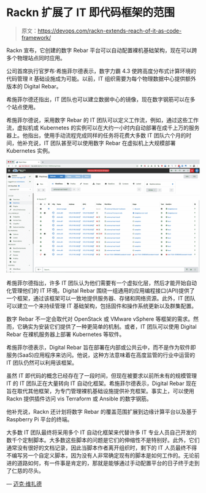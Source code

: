 # Rackn 扩展了 IT 即代码框架的范围

> 原文：<https://devops.com/rackn-extends-reach-of-it-as-code-framework/>

Rackn 宣布，它创建的数字 Rebar 平台可以自动配置裸机基础架构，现在可以跨多个物理站点同时应用。

公司首席执行官罗布·希施菲尔德表示，数字力霸 4.3 使跨高度分布式计算环境的代码管理 it 基础设施成为可能。以前，IT 组织需要为每个物理数据中心提供额外版本的 Digital Rebar。

希施菲尔德还指出，IT 团队也可以建立数据中心的镜像，现在数字钢筋可以在多个站点使用。

希施菲尔德说，采用数字 Rebar 的 IT 团队可以定义工作流，例如，通过这些工作流，虚拟机或 Kubernetes 的实例可以在大约一小时内自动部署在成千上万的服务器上。他指出，使用手动流程完成同样的任务将花费大多数 IT 团队六个月的时间，他补充说，IT 团队甚至可以使用数字 Rebar 在虚拟机上大规模部署 Kubernetes 实例。

![](img/61408e15071a7b94d28c19e23138a7a4.png)

希施菲尔德指出，许多 IT 团队认为他们需要有一个虚拟化层，然后才能开始自动化管理他们的 IT 环境。Digital Rebar 围绕一组通用的应用编程接口(API)提供了一个框架，通过该框架可以一致地提供服务器、存储和网络资源。此外，IT 团队可以建立一个来持续管理 IT 基础架构，包括固件和操作系统更新以及群集配置。

数字 Rebar 不一定会取代对 OpenStack 或 VMware vSphere 等框架的需求。然而，它确实为安装它们提供了一种更简单的机制。或者，IT 团队可以使用 Digital Rebar 在裸机服务器上部署 Kubernetes 等软件。

希施菲尔德表示，Digital Rebar 旨在部署在内部或公共云中，而不是作为软件即服务(SaaS)应用程序来访问。他说，这种方法意味着在高度监管的行业中运营的 IT 团队仍然可以利用该框架。

虽然 IT 即代码的概念已经存在了一段时间，但现在被要求以前所未有的规模管理 IT 的 IT 团队正在大量转向 IT 自动化框架。希施菲尔德表示，Digital Rebar 现在旨在取代其他框架，为专门管理裸机基础设施提供补充框架。事实上，可以使用 Rackn 提供插件访问 vis Terraform 或 Ansible 的数字钢筋。

他补充说，Rackn 还计划将数字 Rebar 的覆盖范围扩展到边缘计算平台以及基于 Raspberry Pi 平台的终端。

大多数 IT 团队最终将采用多个 IT 自动化框架来代替许多 IT 专业人员自己开发的数千个定制脚本。大多数这些脚本的问题是它们的伸缩性不是特别好。此外，它们通常没有很好的文档记录，因此当脚本作者离开组织时，剩下的 IT 人员最终不得不编写另一个自定义脚本，因为没有人非常确定现有的脚本是如何工作的。无论前进的道路如何，有一件事是肯定的，那就是能够通过手动配置平台的日子终于走到了仁慈的尽头。

— [迈克·维扎德](https://devops.com/author/mike-vizard/)